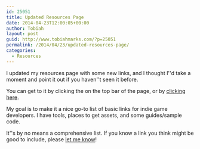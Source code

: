 ```yaml
---
id: 25051
title: Updated Resources Page
date: 2014-04-23T12:00:05+00:00
author: Tobiah
layout: post
guid: http://www.tobiahmarks.com/?p=25051
permalink: /2014/04/23/updated-resources-page/
categories:
  - Resources
---
```

I updated my resources page with some new links, and I thought I''d take a moment and point it out if you haven''t seen it before.

You can get to it by clicking the on the top bar of the page, or by [clicking here](http://www.tobiahmarks.com/resources/ "Resources for Game and App Developers").

My goal is to make it a nice go-to list of basic links for indie game developers. I have tools, places to get assets, and some guides/sample code.

It''s by no means a comprehensive list. If you know a link you think might be good to include, please [let me know](http://www.tobiahmarks.com/contact/ "Contact")!